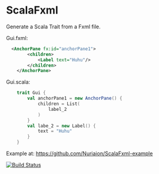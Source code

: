 ScalaFxml
=========

Generate a Scala Trait from a Fxml file.

Gui.fxml:
```xml
  <AnchorPane fx:id="anchorPane1">
		<children>
			<Label text="Huhu"/>
		</children>
	</AnchorPane>
```

Gui.scala:
```scala
	trait Gui {
		val anchorPane1 = new AnchorPane() {
			children = List(
				label_2
			)
		}
		val labe_2 = new Label() {
			text = "Huhu"
		}
	}
```

Example at: https://github.com/Nuriaion/ScalaFxml-example

[![Build Status](https://travis-ci.org/Nuriaion/ScalaFxml.png?branch=master)](https://travis-ci.org/Nuriaion/ScalaFxml)
